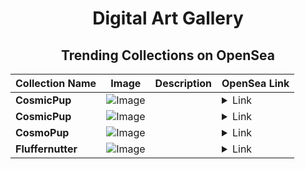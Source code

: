 <div align="center">

# Digital Art Gallery

## Trending Collections on OpenSea

| Collection Name                       | Image                                                                                     | Description                       | OpenSea Link                                                                                          |
|---------------------------------------|-------------------------------------------------------------------------------------------|-----------------------------------|--------------------------------------------------------------------------------------------------------|
| **CosmicPup** | ![Image](https://i.seadn.io/s/raw/files/845fdfb3e398b44d88d79f8deef1f590.jpg?w=500&auto=format?w=200&auto=format) |  | <details><summary>Link</summary>[CosmicPup](https://opensea.io/collection/cosmicpup-2529)</details> |
| **CosmicPup** | ![Image](https://i.seadn.io/s/raw/files/a1bcd6122ebc6805d155571e9bb81dc5.jpg?w=500&auto=format?w=200&auto=format) |  | <details><summary>Link</summary>[CosmicPup](https://opensea.io/collection/cosmicpup-2528)</details> |
| **CosmoPup** | ![Image](https://i.seadn.io/s/raw/files/d6915eaee186594417601808bdea291d.jpg?w=500&auto=format?w=200&auto=format) |  | <details><summary>Link</summary>[CosmoPup](https://opensea.io/collection/cosmopup-4073)</details> |
| **Fluffernutter** | ![Image](https://i.seadn.io/s/raw/files/4a5cf719caa9fd59ed7c50c123ff3d4c.jpg?w=500&auto=format?w=200&auto=format) |  | <details><summary>Link</summary>[Fluffernutter](https://opensea.io/collection/fluffernutter-2003)</details> |

</div>
